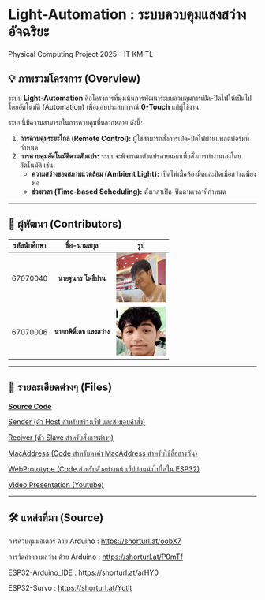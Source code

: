 # Light-Automation : ระบบควบคุมแสงสว่างอัจฉริยะ
Physical Computing Project 2025 - IT KMITL

## 💡 ภาพรวมโครงการ (Overview)

ระบบ **Light-Automation** คือโครงการที่มุ่งเน้นการพัฒนาระบบควบคุมการเปิด-ปิดไฟให้เป็นไปโดยอัตโนมัติ (Automation) เพื่อมอบประสบการณ์ **0-Touch** แก่ผู้ใช้งาน

ระบบนี้มีความสามารถในการควบคุมที่หลากหลาย ดังนี้:

1.  **การควบคุมระยะไกล (Remote Control):** ผู้ใช้สามารถสั่งการเปิด-ปิดไฟผ่านแพลตฟอร์มที่กำหนด
2.  **การควบคุมอัตโนมัติตามตัวแปร:** ระบบจะพิจารณาตัวแปรภายนอกเพื่อสั่งการทำงานเองโดยอัตโนมัติ เช่น:
    * **ความสว่างของสภาพแวดล้อม (Ambient Light):** เปิดไฟเมื่อห้องมืดและปิดเมื่อสว่างเพียงพอ
    * **ช่วงเวลา (Time-based Scheduling):** ตั้งเวลาเปิด-ปิดตามเวลาที่กำหนด

---

## 👥 ผู้พัฒนา (Contributors)

| รหัสนักศึกษา | ชื่อ-นามสกุล | รูป |
| :----------: | :----: | :----------: |
| 67070040 | **นายฐนกร โพธิ์ปาน** | <img src="assets/thanakorn_avatar.jpg" width="100" height="100" alt="ฐนกร โพธิ์ปาน"> |
| 67070006 | **นายกษิดิ์เดช แสงสว่าง** | <img src="assets/kasidet_avatar.png" width="100" height="100" alt="กษิดิ์เดช แสงสว่าง"> |

---

## 📁 รายละเอียดต่างๆ (Files)

[**Source Code**](Code)

[Sender (ตัว Host สำหรับสร้างเว็ป และส่งมอบคำสั่ง)](Sender)

[Reciver (ตัว Slave สำหรับสั่งการต่างๆ)](Reciver)

[MacAddress (Code สำหรับหาค่า MacAddress สำหรับใช้สื่อสารกัน)](MacAddress)

[WebPrototype (Code สำหรับตัวอย่างหน้าเว็ปก่อนนำไปใส่ใน ESP32)](WebPrototype)

[Video Presentation (Youtube)](https://youtu.be/H1Q7FF8rNq0)

---

## 🛠 แหล่งที่มา (Source)

การควบคุมมอเตอร์ ด้วย Arduino : https://shorturl.at/oobX7

การวัดค่าความสว่าง ด้วย Arduino : https://shorturl.at/P0mTf

ESP32-Arduino_IDE : https://shorturl.at/arHY0

ESP32-Survo : https://shorturl.at/Yutlt
